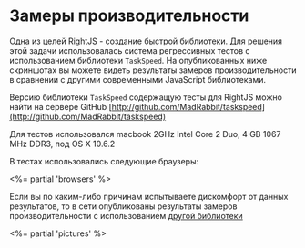 # Замеры производительности

Одна из целей RightJS - создание быстрой библиотеки.
Для решения этой задачи использовалась система регрессивных тестов с использованием
библиотеки `TaskSpeed`. На опубликованных ниже скриншотах вы можете видеть результаты
замеров производительности в сравнении с другими современными JavaScript библиотеками.

Версию библиотеки `TaskSpeed` содержащую тесты для RightJS можно найти на сервере GitHub
[http://github.com/MadRabbit/taskspeed](http://github.com/MadRabbit/taskspeed)

Для тестов использовался macbook 2GHz Intel Core 2 Duo, 4 GB 1067 MHz DDR3, под OS X 10.6.2

В тестах использовались следующие браузеры:

<%= partial 'browsers' %>

Если вы по каким-либо причинам испытываете дискомфорт от данных результатов, то в сети
опубликованы результаты замеров производительности с использованием
[другой библиотеки](http://st-on-it.blogspot.com/2009/12/meet-shakker-mano-mano-javascript.html)

<%= partial 'pictures' %>

